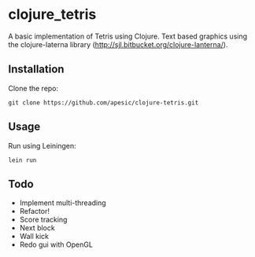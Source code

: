 # clojure_tetris

A basic implementation of Tetris using Clojure. Text based graphics using the clojure-laterna library (http://sjl.bitbucket.org/clojure-lanterna/).

## Installation

Clone the repo:

    git clone https://github.com/apesic/clojure-tetris.git

## Usage

Run using Leiningen:

    lein run

## Todo

 - Implement multi-threading
 - Refactor!
 - Score tracking
 - Next block
 - Wall kick
 - Redo gui with OpenGL
